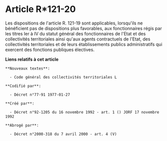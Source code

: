 # Article R*121-20

Les dispositions de l'article R. 121-19 sont applicables, lorsqu'ils ne bénéficient pas de dispositions plus favorables, aux
fonctionnaires régis par les titres Ier à IV du statut général des fonctionnaires de l'Etat et des collectivités
territoriales ainsi qu'aux agents contractuels de l'Etat, des collectivités territoriales et de leurs établissements publics
administratifs qui exercent des fonctions publiques électives.

**Liens relatifs à cet article**

	**Nouveaux textes**:

	  - Code général des collectivités territoriales L

	**Codifié par**:

	  - Décret n°77-91 1977-01-27

	**Créé par**:

	  - Décret n°92-1205 du 16 novembre 1992 - art. 1 () JORF 17 novembre 1992

	**Abrogé par**:

	  - Décret n°2000-318 du 7 avril 2000 - art. 4 (V)
